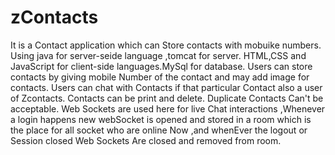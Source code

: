 # zContacts

It is a Contact application which can Store contacts with mobuike numbers.
Using java for server-seide language ,tomcat for server. HTML,CSS and JavaScript for client-side languages.MySql for database.
Users can store contacts by giving mobile Number of the contact and may add image for contacts.
Users can chat with Contacts if that particular Contact also a user of Zcontacts.
Contacts can be print and delete.
Duplicate Contacts Can't be acceptable.
Web Sockets are used here for live Chat interactions ,Whenever a login happens new webSocket is opened and stored in a room which is the place for all socket who are online Now ,and whenEver the logout or Session closed Web Sockets Are closed and removed from room.
